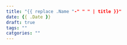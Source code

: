 ```yaml
---
title: "{{ replace .Name "-" " " | title }}"
date: {{ .Date }}
draft: true
tags: ""
catgories: ""
---
```


